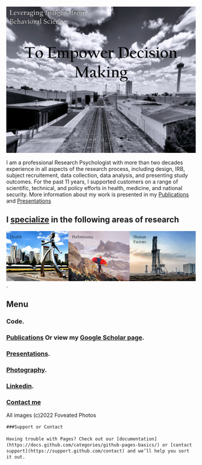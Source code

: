 ![Image](/assets/images/Rails4.png)

I am a professional Research Psychologist with more than two decades experience in all aspects of the research process, including design, IRB, subject recruitement, data collection, data analysis, and presenting study outcomes. For the past 11 years, I supported customers on a range of scientific, technical, and policy efforts in health, medicine, and national security. More information about my work is presented in my [Publications](https://pjschroeder.github.io/Publications/) and [Presentations](https://pjschroeder.github.io/Presentations/)

## I [specialize](https://pjschroeder.github.io/docs/Special/) in the following areas of research

![Image](/assets/images/Specialization2RE.png).

## Menu
### Code. 
### [Publications](https://pjschroeder.github.io/Publications/) Or view my [Google Scholar page](https://scholar.google.com/citations?user=L9_aYfQAAAAJ&hl=en).
### [Presentations](https://pjschroeder.github.io/Presentations/).
### [Photography](https://photos.google.com/share/AF1QipMlbI0EBOjB_aAF47elFRw6auyFfGQED7eiJW50X7RrzaCXsA_0qe4GkIQfop1mFg?key=eVNndHNfLWRMT3VRamx6YjRPRWxWZTNjRGtXWWRn).
### [Linkedin](https://www.linkedin.com/in/paul-j-schroeder-020b1316/).
### [Contact me](mailto:schroed9@gmail.com)

All images (c)2022 Foveated Photos 

```
###Support or Contact

Having trouble with Pages? Check out our [documentation](https://docs.github.com/categories/github-pages-basics/) or [contact support](https://support.github.com/contact) and we’ll help you sort it out.
